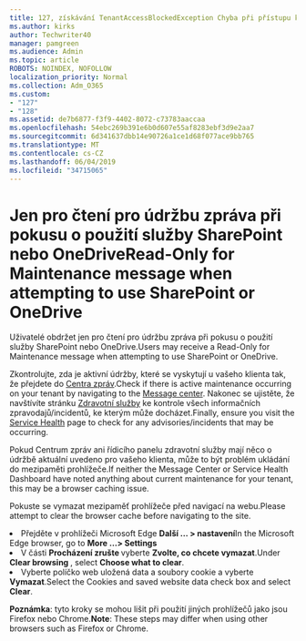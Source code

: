 ```yaml
---
title: 127, získávání TenantAccessBlockedException Chyba při přístupu k e-mailu?
ms.author: kirks
author: Techwriter40
manager: pamgreen
ms.audience: Admin
ms.topic: article
ROBOTS: NOINDEX, NOFOLLOW
localization_priority: Normal
ms.collection: Adm_O365
ms.custom:
- "127"
- "128"
ms.assetid: de7b6877-f3f9-4402-8072-c73783aaccaa
ms.openlocfilehash: 54ebc269b391e6b0d607e55af8283ebf3d9e2aa7
ms.sourcegitcommit: 6d341637dbb14e90726a1ce1d68f077ace9bb765
ms.translationtype: MT
ms.contentlocale: cs-CZ
ms.lasthandoff: 06/04/2019
ms.locfileid: "34715065"
---
```

# <a name="read-only-for-maintenance-message-when-attempting-to-use-sharepoint-or-onedrive"></a><span data-ttu-id="cda4b-102">Jen pro čtení pro údržbu zpráva při pokusu o použití služby SharePoint nebo OneDrive</span><span class="sxs-lookup"><span data-stu-id="cda4b-102">Read-Only for Maintenance message when attempting to use SharePoint or OneDrive</span></span>

<span data-ttu-id="cda4b-103">Uživatelé obdržet jen pro čtení pro údržbu zpráva při pokusu o použití služby SharePoint nebo OneDrive.</span><span class="sxs-lookup"><span data-stu-id="cda4b-103">Users may receive a Read-Only for Maintenance message when attempting to use SharePoint or OneDrive.</span></span>

<span data-ttu-id="cda4b-104">Zkontrolujte, zda je aktivní údržby, které se vyskytují u vašeho klienta tak, že přejdete do <a href="https://portal.office.com/adminportal/home#/MessageCenter">Centra zpráv</a>.</span><span class="sxs-lookup"><span data-stu-id="cda4b-104">Check if there is active maintenance occurring on your tenant by navigating to the <a href="https://portal.office.com/adminportal/home#/MessageCenter">Message center</a>.</span></span> <span data-ttu-id="cda4b-105">Nakonec se ujistěte, že navštívíte stránku <a href="https://portal.office.com/adminportal/home#/servicehealth">Zdravotní služby</a> ke kontrole všech informačních zpravodajů/incidentů, ke kterým může docházet.</span><span class="sxs-lookup"><span data-stu-id="cda4b-105">Finally, ensure you visit the <a href="https://portal.office.com/adminportal/home#/servicehealth">Service Health</a> page to check for any advisories/incidents that may be occurring.</span></span>

<span data-ttu-id="cda4b-106">Pokud Centrum zpráv ani řídicího panelu zdravotní služby mají něco o údržbě aktuální uvedeno pro vašeho klienta, může to být problém ukládání do mezipaměti prohlížeče.</span><span class="sxs-lookup"><span data-stu-id="cda4b-106">If neither the Message Center or Service Health Dashboard have noted anything about current maintenance for your tenant, this may be a browser caching issue.</span></span>

<span data-ttu-id="cda4b-107">Pokuste se vymazat mezipaměť prohlížeče před navigací na webu.</span><span class="sxs-lookup"><span data-stu-id="cda4b-107">Please attempt to clear the browser cache before navigating to the site.</span></span>

  <li><span data-ttu-id="cda4b-108">Přejděte v prohlížeči Microsoft Edge <strong>Další &hellip; &gt; nastavení</strong></span><span class="sxs-lookup"><span data-stu-id="cda4b-108">In the Microsoft Edge browser, go to <strong>More &hellip;&gt; Settings</strong></span></span></li>  <li><span data-ttu-id="cda4b-109">V části <strong>Procházení zrušte </strong>vyberte <strong>Zvolte, co chcete vymazat</strong>.</span><span class="sxs-lookup"><span data-stu-id="cda4b-109">Under <strong>Clear browsing </strong>, select <strong>Choose what to clear</strong>.</span></span></li>  <li><span data-ttu-id="cda4b-110">Vyberte políčko web uložená data a soubory cookie a vyberte <strong>Vymazat</strong>.</span><span class="sxs-lookup"><span data-stu-id="cda4b-110">Select the Cookies and saved website data check box and select <strong>Clear</strong>.</span></span></li>  </ol>  

<span data-ttu-id="cda4b-111">**Poznámka**: tyto kroky se mohou lišit při použití jiných prohlížečů jako jsou Firefox nebo Chrome.</span><span class="sxs-lookup"><span data-stu-id="cda4b-111">**Note**: These steps may differ when using other browsers such as Firefox or Chrome.</span></span>

